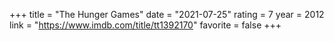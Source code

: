 +++
title = "The Hunger Games"
date = "2021-07-25"
rating = 7
year = 2012
link = "https://www.imdb.com/title/tt1392170"
favorite = false
+++
